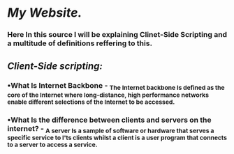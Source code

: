 # ***My Website.***
### Here In this source I will be explaining Clinet-Side Scripting and a multitude of definitions reffering to this.
 
## ***Client-Side scripting:***
### **•What Is Internet Backbone** - <sub> The Internet backbone Is defined as the core of the Internet where long-distance, high performance networks enable different selections of the Internet to be accessed. 
### **•What Is the difference between clients and servers on the internet?** - <sub> A server Is a sample of software or hardware that serves a specific service to I'ts clients whilst a client is a user program that connects to a server to access a service. 
